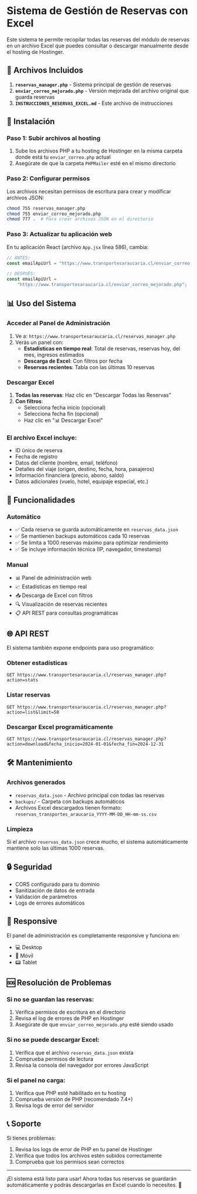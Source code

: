 # Sistema de Gestión de Reservas con Excel

Este sistema te permite recopilar todas las reservas del módulo de reservas en un archivo Excel que puedes consultar o descargar manualmente desde el hosting de Hostinger.

## 📁 Archivos Incluidos

1. **`reservas_manager.php`** - Sistema principal de gestión de reservas
2. **`enviar_correo_mejorado.php`** - Versión mejorada del archivo original que guarda reservas
3. **`INSTRUCCIONES_RESERVAS_EXCEL.md`** - Este archivo de instrucciones

## 🚀 Instalación

### Paso 1: Subir archivos al hosting

1. Sube los archivos PHP a tu hosting de Hostinger en la misma carpeta donde está tu `enviar_correo.php` actual
2. Asegúrate de que la carpeta `PHPMailer` esté en el mismo directorio

### Paso 2: Configurar permisos

Los archivos necesitan permisos de escritura para crear y modificar archivos JSON:

```bash
chmod 755 reservas_manager.php
chmod 755 enviar_correo_mejorado.php
chmod 777 .  # Para crear archivos JSON en el directorio
```

### Paso 3: Actualizar tu aplicación web

En tu aplicación React (archivo `App.jsx` línea 586), cambia:

```javascript
// ANTES:
const emailApiUrl = "https://www.transportesaraucaria.cl/enviar_correo.php";

// DESPUÉS:
const emailApiUrl =
	"https://www.transportesaraucaria.cl/enviar_correo_mejorado.php";
```

## 📊 Uso del Sistema

### Acceder al Panel de Administración

1. Ve a: `https://www.transportesaraucaria.cl/reservas_manager.php`
2. Verás un panel con:
   - **Estadísticas en tiempo real**: Total de reservas, reservas hoy, del mes, ingresos estimados
   - **Descarga de Excel**: Con filtros por fecha
   - **Reservas recientes**: Tabla con las últimas 10 reservas

### Descargar Excel

1. **Todas las reservas**: Haz clic en "Descargar Todas las Reservas"
2. **Con filtros**:
   - Selecciona fecha inicio (opcional)
   - Selecciona fecha fin (opcional)
   - Haz clic en "📊 Descargar Excel"

### El archivo Excel incluye:

- ID único de reserva
- Fecha de registro
- Datos del cliente (nombre, email, teléfono)
- Detalles del viaje (origen, destino, fecha, hora, pasajeros)
- Información financiera (precio, abono, saldo)
- Datos adicionales (vuelo, hotel, equipaje especial, etc.)

## 🔧 Funcionalidades

### Automático

- ✅ Cada reserva se guarda automáticamente en `reservas_data.json`
- ✅ Se mantienen backups automáticos cada 10 reservas
- ✅ Se limita a 1000 reservas máximo para optimizar rendimiento
- ✅ Se incluye información técnica (IP, navegador, timestamp)

### Manual

- 📊 Panel de administración web
- 📈 Estadísticas en tiempo real
- 📥 Descarga de Excel con filtros
- 🔍 Visualización de reservas recientes
- 📋 API REST para consultas programáticas

## 🌐 API REST

El sistema también expone endpoints para uso programático:

### Obtener estadísticas

```
GET https://www.transportesaraucaria.cl/reservas_manager.php?action=stats
```

### Listar reservas

```
GET https://www.transportesaraucaria.cl/reservas_manager.php?action=list&limit=50
```

### Descargar Excel programáticamente

```
GET https://www.transportesaraucaria.cl/reservas_manager.php?action=download&fecha_inicio=2024-01-01&fecha_fin=2024-12-31
```

## 🛠️ Mantenimiento

### Archivos generados

- `reservas_data.json` - Archivo principal con todas las reservas
- `backups/` - Carpeta con backups automáticos
- Archivos Excel descargados tienen formato: `reservas_transportes_araucaria_YYYY-MM-DD_HH-mm-ss.csv`

### Limpieza

Si el archivo `reservas_data.json` crece mucho, el sistema automáticamente mantiene solo las últimas 1000 reservas.

## 🔒 Seguridad

- CORS configurado para tu dominio
- Sanitización de datos de entrada
- Validación de parámetros
- Logs de errores automáticos

## 📱 Responsive

El panel de administración es completamente responsive y funciona en:

- 💻 Desktop
- 📱 Móvil
- 📟 Tablet

## 🆘 Resolución de Problemas

### Si no se guardan las reservas:

1. Verifica permisos de escritura en el directorio
2. Revisa el log de errores de PHP en Hostinger
3. Asegúrate de que `enviar_correo_mejorado.php` esté siendo usado

### Si no se puede descargar Excel:

1. Verifica que el archivo `reservas_data.json` exista
2. Comprueba permisos de lectura
3. Revisa la consola del navegador por errores JavaScript

### Si el panel no carga:

1. Verifica que PHP esté habilitado en tu hosting
2. Comprueba versión de PHP (recomendado 7.4+)
3. Revisa logs de error del servidor

## 📞 Soporte

Si tienes problemas:

1. Revisa los logs de error de PHP en tu panel de Hostinger
2. Verifica que todos los archivos estén subidos correctamente
3. Comprueba que los permisos sean correctos

---

¡El sistema está listo para usar! Ahora todas tus reservas se guardarán automáticamente y podrás descargarlas en Excel cuando lo necesites. 🎉
